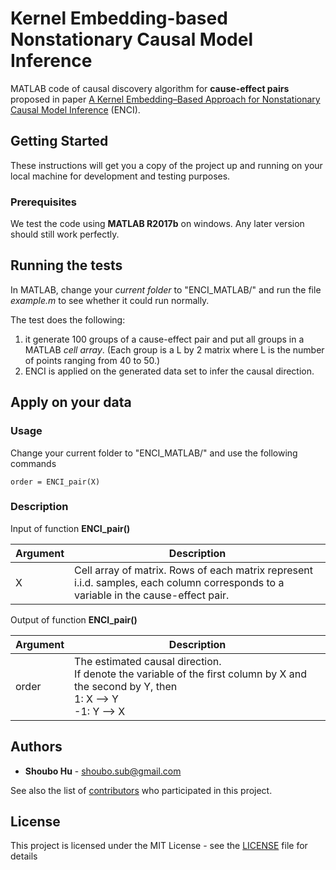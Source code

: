 # Kernel Embedding-based Nonstationary Causal Model Inference

MATLAB code of causal discovery algorithm for **cause-effect pairs** proposed in paper [A Kernel Embedding–Based Approach for Nonstationary Causal Model Inference](https://www.mitpressjournals.org/doi/abs/10.1162/neco_a_01064) (ENCI).

## Getting Started

These instructions will get you a copy of the project up and running on your local machine for development and testing purposes.

### Prerequisites

We test the code using **MATLAB R2017b** on windows. Any later version should still work perfectly.

## Running the tests

In MATLAB, change your *current folder* to "ENCI_MATLAB/" and run the file *example.m* to see whether it could run normally.

The test does the following:
1. it generate 100 groups of a cause-effect pair and put all groups in a MATLAB *cell array*.
(Each group is a L by 2 matrix where L is the number of points ranging from 40 to 50.)
2. ENCI is applied on the generated data set to infer the causal direction.

## Apply on your data

### Usage

Change your current folder to "ENCI_MATLAB/" and use the following commands

```
order = ENCI_pair(X)
```

### Description

Input of function **ENCI_pair()**

| Argument  | Description  |
|---|---|
|X | Cell array of matrix. Rows of each matrix represent i.i.d. samples, each column corresponds to a variable in the cause-effect pair.|

Output of function **ENCI_pair()**

| Argument  | Description  |
|---|---|
|order | The estimated causal direction.<br/>If denote the variable of the first column by X and the second by Y, then <br/>1:  X --> Y <br/>-1: Y --> X|

## Authors

* **Shoubo Hu** - shoubo.sub@gmail.com

See also the list of [contributors](https://github.com/amber0309/ENCI_graph/contributors) who participated in this project.

## License

This project is licensed under the MIT License - see the [LICENSE](LICENSE) file for details


